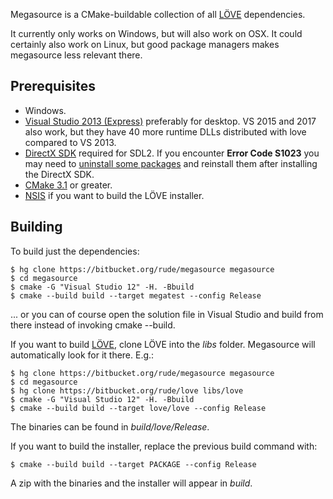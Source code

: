 Megasource is a CMake-buildable collection of all [LÖVE][love2d] dependencies.

It currently only works on Windows, but will also work on OSX. It could certainly also work on Linux, but good package managers makes megasource less relevant there.

Prerequisites
-------------

 - Windows.
 - [Visual Studio 2013 (Express)][vs2013] preferably for desktop. VS 2015 and 2017 also work, but they have 40 more runtime DLLs distributed with love compared to VS 2013.
 - [DirectX SDK][dxsdk] required for SDL2. If you encounter **Error Code S1023** you may need to [uninstall some packages][s1023] and reinstall them after installing the DirectX SDK.
 - [CMake 3.1][cmake] or greater.
 - [NSIS][nsis] if you want to build the LÖVE installer.

Building
--------

To build just the dependencies:

	$ hg clone https://bitbucket.org/rude/megasource megasource
	$ cd megasource
	$ cmake -G "Visual Studio 12" -H. -Bbuild
	$ cmake --build build --target megatest --config Release

... or you can of course open the solution file in Visual Studio and build from there instead of invoking cmake --build.

If you want to build [LÖVE][love2d], clone LÖVE into the *libs* folder. Megasource will automatically look for it there. E.g.:

	$ hg clone https://bitbucket.org/rude/megasource megasource
	$ cd megasource
	$ hg clone https://bitbucket.org/rude/love libs/love
	$ cmake -G "Visual Studio 12" -H. -Bbuild
	$ cmake --build build --target love/love --config Release

The binaries can be found in *build/love/Release*.

If you want to build the installer, replace the previous build command with:

    $ cmake --build build --target PACKAGE --config Release

A zip with the binaries and the installer will appear in *build*.

[love2d]: http://love2d.org
[dxsdk]: http://www.microsoft.com/en-us/download/details.aspx?id=6812
[cmake]: http://www.cmake.org/
[nsis]: http://nsis.sourceforge.net
[vs2013]: https://www.visualstudio.com/en-us/products/visual-studio-express-vs.aspx
[s1023]: http://stackoverflow.com/questions/4102259/directx-sdk-june-2010-installation-problems-error-code-s1023